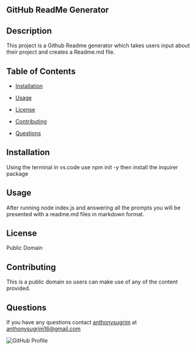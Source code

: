
  ## GitHub ReadMe Generator 
  ## Description

This project is a Github Readme generator which takes users input about their project and creates a Readme.md file.

## Table of Contents 

* [Installation](#installation)

* [Usage](#usage)

* [License](#license)

* [Contributing](#contributing)

* [Questions](#questions)

## Installation

Using the terminal in vs.code use npm init -y then install the inquirer package

## Usage

After running node index.js and answering all the prompts you will be presented with a readme.md files in markdown format.

## License
Public Domain

## Contributing

This is a public domain so users can make use of any of the content provided.

## Questions

If you have any questions contact [anthonysugrim](https://github.com/AnthonySugrim/homework9) at anthonysugrim16@gmail.com

![GitHub Profile](https://github.com/anthonysugrim.png) 
  
